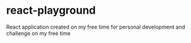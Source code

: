 # react-playground
React application created on my free time for personal development and challenge on my free time
